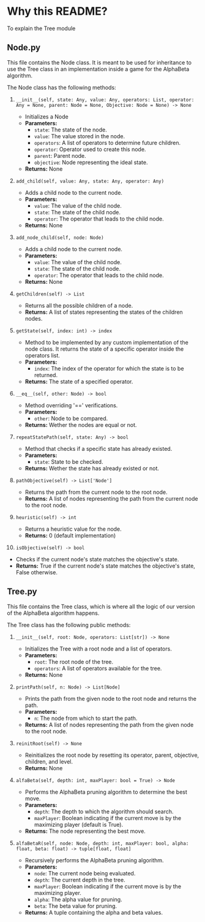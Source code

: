 # Why this README?

To explain the Tree module

## Node.py

This file contains the Node class. It is meant to be used for inheritance to use the Tree class in an implementation inside a game for the AlphaBeta algorithm.

The Node class has the following methods:

1. `__init__(self, state: Any, value: Any, operators: List, operator: Any = None, parent: Node = None, Objective: Node = None) -> None`

   - Initializes a Node
   - **Parameters:**
     - `state`: The state of the node.
     - `value`: The value stored in the node.
     - `operators`: A list of operators to determine future children.
     - `operator`: Operator used to create this node.
     - `parent`: Parent node.
     - `objective`: Node representing the ideal state.
   - **Returns:** None

2. `add_child(self, value: Any, state: Any, operator: Any)`

   - Adds a child node to the current node.
   - **Parameters:**
     - `value`: The value of the child node.
     - `state`: The state of the child node.
     - `operator`: The operator that leads to the child node.
   - **Returns:** None

3. `add_node_child(self, node: Node)`

   - Adds a child node to the current node.
   - **Parameters:**
     - `value`: The value of the child node.
     - `state`: The state of the child node.
     - `operator`: The operator that leads to the child node.
   - **Returns:** None

4. `getChildren(self) -> List`

   - Returns all the possible children of a node.
   - **Returns:** A list of states representing the states of the children nodes.

5. `getState(self, index: int) -> index`

   - Method to be implemented by any custom implementation of the node class. It returns the state of a specific operator inside the operators list.
   - **Parameters:**
     - `index`: The index of the operator for which the state is to be returned.
   - **Returns:** The state of a specified operator.

6. `__eq__(self, other: Node) -> bool`

   - Method overriding '==' verifications.
   - **Parameters:**
     - `other`: Node to be compared.
   - **Returns:** Wether the nodes are equal or not.

7. `repeatStatePath(self, state: Any) -> bool`

   - Method that checks if a specific state has already existed.
   - **Parameters:**
     - `state`: State to be checked.
   - **Returns:** Wether the state has already existed or not.

8. `pathObjective(self) -> List['Node']`

   - Returns the path from the current node to the root node.
   - **Returns:** A list of nodes representing the path from the current node to the root node.

9. `heuristic(self) -> int`

   - Returns a heuristic value for the node.
   - **Returns:** 0 (default implementation)

10. `isObjective(self) -> bool`

- Checks if the current node's state matches the objective's state.
- **Returns:** True if the current node's state matches the objective's state, False otherwise.

## Tree.py

This file contains the Tree class, which is where all the logic of our version of the AlphaBeta algorithm happens.

The Tree class has the following public methods:

1. `__init__(self, root: Node, operators: List[str]) -> None`

   - Initializes the Tree with a root node and a list of operators.
   - **Parameters:**
     - `root`: The root node of the tree.
     - `operators`: A list of operators available for the tree.
   - **Returns:** None

2. `printPath(self, n: Node) -> List[Node]`

   - Prints the path from the given node to the root node and returns the path.
   - **Parameters:**
     - `n`: The node from which to start the path.
   - **Returns:** A list of nodes representing the path from the given node to the root node.

3. `reinitRoot(self) -> None`

   - Reinitializes the root node by resetting its operator, parent, objective, children, and level.
   - **Returns:** None

4. `alfaBeta(self, depth: int, maxPlayer: bool = True) -> Node`

   - Performs the AlphaBeta pruning algorithm to determine the best move.
   - **Parameters:**
     - `depth`: The depth to which the algorithm should search.
     - `maxPlayer`: Boolean indicating if the current move is by the maximizing player (default is True).
   - **Returns:** The node representing the best move.

5. `alfaBetaR(self, node: Node, depth: int, maxPlayer: bool, alpha: float, beta: float) -> tuple[float, float]`
   - Recursively performs the AlphaBeta pruning algorithm.
   - **Parameters:**
     - `node`: The current node being evaluated.
     - `depth`: The current depth in the tree.
     - `maxPlayer`: Boolean indicating if the current move is by the maximizing player.
     - `alpha`: The alpha value for pruning.
     - `beta`: The beta value for pruning.
   - **Returns:** A tuple containing the alpha and beta values.
